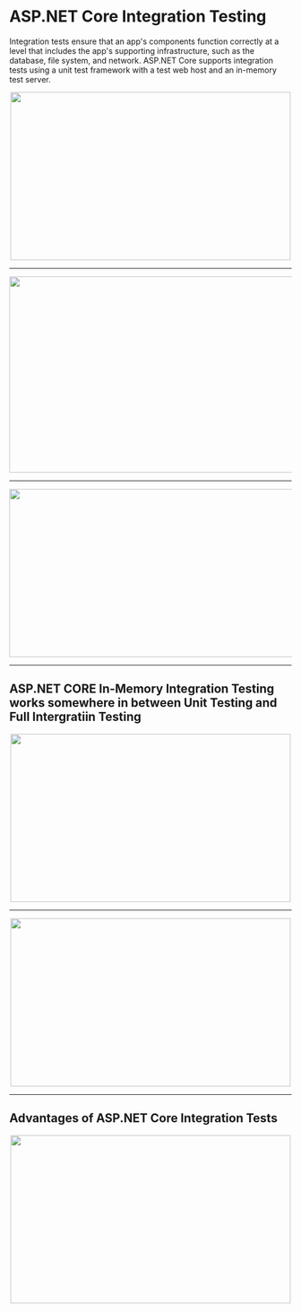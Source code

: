 # ASP.NET Core Integration Testing
Integration tests ensure that an app's components function correctly at a level that includes the app's supporting infrastructure, 
such as the database, file system, and network. ASP.NET Core supports integration tests using a unit test framework with a 
test web host and an in-memory test server. 
<p align="center">
<img src="https://user-images.githubusercontent.com/11143215/166856283-a9c385f0-ce34-4fca-85b7-f153d551e2ba.png" width="500" height ="300">
</p>

---

<p align="center">
<img src="https://user-images.githubusercontent.com/11143215/166856321-b6307685-e4a7-420b-8298-c83c56d4ae37.png" width="510" height ="350">
</p>

---

<p align="center">
<img src="https://user-images.githubusercontent.com/11143215/166856419-38d7c2b4-7dec-45d9-a7ce-20b136d22438.png" width="600" height ="300">
</p>

---

## ASP.NET CORE In-Memory Integration Testing works somewhere in between Unit Testing and Full Intergratiin Testing
<p align="center">
<img src="https://user-images.githubusercontent.com/11143215/166862944-e9e2235a-1ed4-40c3-804a-744e573c1dbf.png" width="500" height ="300">
</p>

---

<p align="center">
<img src="https://user-images.githubusercontent.com/11143215/166863082-053f4b76-e019-4f28-b4c7-99705cd66e19.png" width="500" height ="300">
</p>

---

## Advantages of ASP.NET Core Integration Tests
<p align="center">
<img src="https://user-images.githubusercontent.com/11143215/166863224-afebcf5d-a65a-4540-9fac-1d09fdc9cb86.png" width="500" height ="300">
</p>



